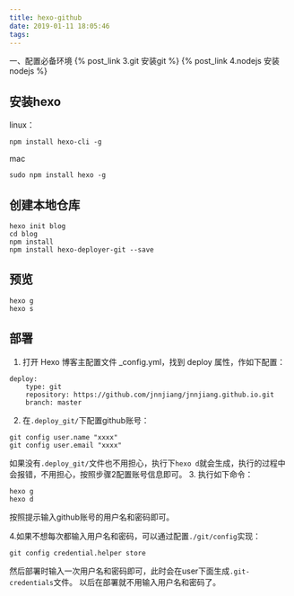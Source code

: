 ```yaml
---
title: hexo-github
date: 2019-01-11 18:05:46
tags:
---
```

一、配置必备环境
{% post_link 3.git 安装git %}
{% post_link 4.nodejs 安装nodejs %}

## 安装hexo
linux：
```
npm install hexo-cli -g
```
mac
```
sudo npm install hexo -g
```
## 创建本地仓库
```
hexo init blog
cd blog
npm install
npm install hexo-deployer-git --save
```
## 预览
```
hexo g
hexo s
```

## 部署
1. 打开 Hexo 博客主配置文件 _config.yml，找到 deploy 属性，作如下配置：
```
deploy:
    type: git
    repository: https://github.com/jnnjiang/jnnjiang.github.io.git
    branch: master
```

2. 在`.deploy_git/`下配置github账号：
```
git config user.name "xxxx"
git config user.email "xxxx"
```

如果没有`.deploy_git/`文件也不用担心，执行下`hexo d`就会生成，执行的过程中会报错，不用担心，按照步骤2配置账号信息即可。
3. 执行如下命令：
```
hexo g
hexo d
```
按照提示输入github账号的用户名和密码即可。

4.如果不想每次都输入用户名和密码，可以通过配置`./git/config`实现：
```
git config credential.helper store
```
然后部署时输入一次用户名和密码即可，此时会在user下面生成`.git-credentials`文件。
以后在部署就不用输入用户名和密码了。


